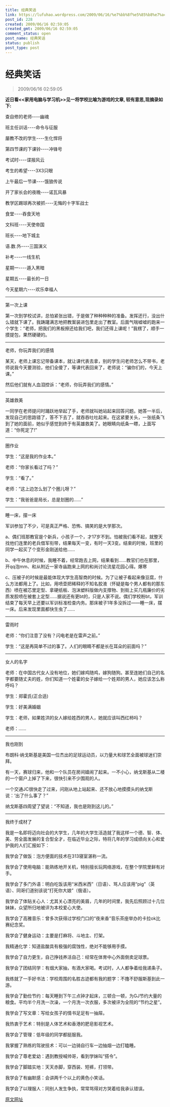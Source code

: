 ```yaml
---
title: 经典笑话
link: https://lufuhao.wordpress.com/2009/06/16/%e7%bb%8f%e5%85%b8%e7%ac%91%e8%af%9d/
post_id: 228
created: 2009/06/16 02:59:05
created_gmt: 2009/06/16 02:59:05
comment_status: open
post_name: 经典笑话
status: publish
post_type: post
---
```


# 经典笑话

> 2009/06/16 02:59:05

 

**近日看<<家用电脑与学习机>>见一将学校比喻为游戏的文章, 较有意思,现摘录如下:**

查自修的老师----幽魂

班主任训话----命令与征服

屡教不改的学生----生化悍将

第四节课的下课铃----冲锋号

考试时----谍报风云

考生的希望----3X3只眼

上午最后一节课----饿狼传说

开了家长会的夜晚----诺瓦风暴

教学区踢球再次被抓----无悔的十字军战士

食堂----吞食天地

文科班----天使帝国

班长----地下城主

语.数.外----三国演义

补考----一线生机

星期一----遁入黑暗

星期五----最长的一日

今天星期六----欢乐幸福人

***

第一次上课

第一次到学校试讲，总怕紧张出错，于是做了种种种种的准备。发挥还行，没出什么错就下课了。我踌躇满志地把教案装进包里走出了教室。后面气喘嘘嘘的跑来一个学生：“老师，把我们的黑板擦还给我们吧，我们还得上课呢！”我楞了，顺手一摸提包，果然硬硬的。

***

老师，你玩弄我们的感情

某天，老师上课忘记带备课本，就让课代表去拿，别的学生问老师怎么不带书，老师说我今天要测验，他们全傻了，等课代表回来了，老师说：“骗你们的，今天上课。”

然后他们就有人血泪控诉：“老师，你玩弄我们的感情。”

***

英雄救美

一同学在老师提问时踊跃地举起了手，老师就叫她站起来回答问题。她答一半后，发现自己的思路错了，答不下去了，就吞吞吐吐起来。在这紧要关头，一张纸条飞到了她的面前，她似乎感觉到终于有英雄救美了。她眼睛向纸条一瞟，上面写道：“你死定了!” 

***

圈作业

学生：“这是我的作业本。”

老师：“你家长看过了吗？”

学生：“看了。”

老师：“这上边怎么划了个圈儿呀？”

学生：“我爸爸是局长，总是划圈的……”

***

睡一床，摆一床

军训参加了不少，可是真正严格、恐怖、搞笑的是大学那次。

a、偶们班那教官是个新兵，小孩子一个，才17岁不到。怕被我们看不起，就整天找他们连里的老兵借军衔带，结果每天一变，有时一天3变。结束的时候，班里的同学一起买了个变形金刚送给他……

b、中午休息的时候，我睡不着，经常跑去上网，结果看到……教官们也在那里，开qq泡mm、和从附近一家寺庙跑来上网的和尚讨论流星花园心得。爆寒

c、压被子的时候是最能体现大学生高智商的时候。为了让被子看起来像豆腐，什么方法都用上了。比如，用喷壶把稀释的不知名胶液（怀疑是每个男人都有的那东西）喷在被芯里定型、拿硬纸板、泡沫塑料版做内支撑物、到街上买几瓶廉价的劣质发胶喷在被套上定型……据说还有更bt的，只是人家不说。偶们学校粉bt，军训结束了每天早上还要以军训标准检查内务。那床被子1年多没拆过——睡一床，摆一床。后来发现里面都快生虫了……

***

雷雨时

老师：“你们注意了没有？闪电老是在雷声之前。”

学生：“这是再简单不过的事了。人们的眼睛不都是长在耳朵的前面吗？”

***

女人的名字

老师：在中国古代女人没有地位，她们嫁鸡随鸡，嫁狗随狗。甚至连她们自己的名字都要随丈夫的姓，你们知道一个姓霍的女子嫁给一个姓郑的男人，她应该怎么称呼吗？

学生：郑霍氏(正合适)

学生：好美满婚姻

学生：老师，如果姓洪的女人嫁给姓西的男人，她就应该叫西红柿吗？

老师：……

***

我也刚到

布朗科·纳戈斯基是美国一位杰出的足球运动员，以力量大和球艺全面被球迷们崇拜。

有一天，赛球归来，他和一个队员在房间嬉闹了起来。一不小心，纳戈斯基从二楼的一个窗户上掉了下来，很快引来不少围观的人。

一个交通JC很快走了过来，问刚从地上站起来、还不放心地摸摸头的纳戈斯说：‘出了什么事了？”

纳戈斯基四周望了望说：“不知道，我也是刚到这儿的。”

***

我终于成材了

我是一名即将迈向社会的大学生，几年的大学生活造就了我这样一个德、智、体、美、劳全面发展的复合型全才，在临近毕业之际，特将几年的学习成绩向关心和爱护我的人们汇报如下：

我学会了做饭：泡方便面的技术在313寝室湛称一流。

我学会了使用电脑：能熟练地开关机，特别擅长玩网络游戏，在整个学院里鲜有对手。

我学会了多门外语：明白吃饭该用“米西米西”（日语）、骂人应该用“pig”（英语）、同哥们道别该说“打死你大娘”（俄语）。

我学会了体贴关心人：尤其关心漂亮的美眉，几年的时间里，我先后照顾过十几位妹妹，众望所归地被评为本校爱心大使。

我学会了高雅音乐：曾多次获得过学校门口的“夜来香”音乐茶座举办的卡拉ok比赛纪念奖。

我学会了健身运动：主要是打麻将、斗地主、打架。

我精通化学：知道盐酸具有极强的腐蚀性，绝对不能够用手摸。

我学会了自力更生，自己挣钱养活自己：经常在体育中心外面倒卖足球票。

我学会了团结同学：有烟大家抽，有酒大家喝。考试时，人人都争着给我递条子。

我练就了一手好书法：学校周围的名胜古迹都有我的题字：不撸不舒服斯基到此一游。

我学会了勤俭节约：每天睡到下午三点钟才起床，三顿合一顿，为GJ节约大量的粮食。平均半个月洗一次澡，一个月洗一次衣服，多次被评为全院的“节约之星”。

我学会了写文章：写给女孩子的情书足足有一抽屉。

我热衷于艺术：特别是人体艺术和香港的肥皂影视艺术。

我学会了管理：低年级的同学都挺服我。

我掌握了熟练的驾驶技术：可以一边骑自行车一边抽烟一边打瞌睡。

我学会了尊老爱幼：遇到教授喊帅哥，看到学妹叫“搭令”。

我学会了脚踏实地：天天赤脚，穿西装、短裤，打领带。

我学会了有幽默感：会讲两千个以上的黄色小笑话。

我学会了以理服人：同别人发生争执，常常骂得对方哭着给我承认错误。

[原文网址](http://www.sci.org.cn/bbs/viewthread.php?tid=63826)
